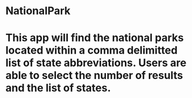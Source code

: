 # NationalPark
# This app will find the national parks located within a comma delimitted list of state abbreviations. Users are able to select the number of results and the list of states.
